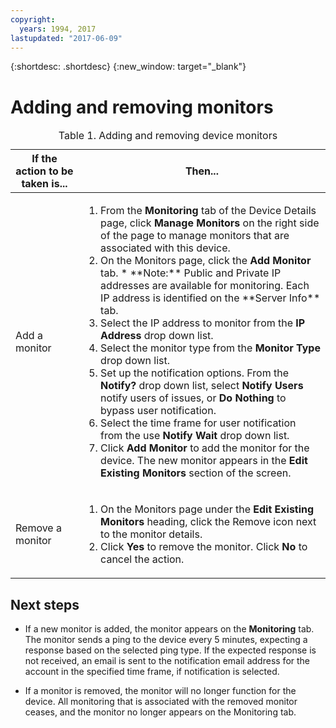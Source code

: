 ```yaml
---
copyright:
  years: 1994, 2017
lastupdated: "2017-06-09"
---
```


{:shortdesc: .shortdesc}
{:new_window: target="_blank"}

# Adding and removing monitors

<table>
   <CAPTION>Table 1. Adding and removing device monitors</CAPTION>
   <THEAD>
   <TR>
   <th>If the action to be taken is...</th>
   <th>Then...</th>
   </TR>
   </THEAD>
   <TBODY>
   <tr>
   <td>Add a monitor</td>
   <td>
   <ol>
   <li>From the <b>Monitoring</b> tab of the Device Details page, click <b>Manage Monitors</b> on the right side of the page to manage monitors that are associated with this device.</li>
   <li>On the Monitors page, click the <b>Add Monitor</b> tab.
   * **Note:** Public and Private IP addresses are available for monitoring. Each IP address is identified on the **Server Info** tab.</li>
   <li>Select the IP address to monitor from the <b>IP Address</b> drop down list.</li>
   <li>Select the monitor type from the <b>Monitor Type</b> drop down list.</li>
   <li>Set up the notification options. From the <b>Notify?</b> drop down list, select <b>Notify Users</b>  notify users of issues, or <b>Do Nothing</b> to bypass user notification.</li>
   <li>Select the time frame for user notification from the use <b>Notify Wait</b> drop down list.</li>
   <li>Click <b>Add Monitor</b> to add the monitor for the device. The new monitor appears in the <b>Edit Existing Monitors</b> section of the screen.</li>
   </ol>
   </td>
   </tr>
   <tr>
   <td>Remove a monitor</td>
   <td>
   <ol>
   <li>On the Monitors page under the <b>Edit Existing Monitors</b> heading, click the Remove icon next to the monitor details.</li>
   <li>Click <b>Yes</b> to remove the monitor. Click <b>No</b> to cancel the action.</li>
   </ol>
   </td>
   </tr>
   </TBODY>
   </table>


## Next steps

- If a new monitor is added, the monitor appears on the **Monitoring** tab. The monitor sends a ping to the device every 5 minutes, expecting a response based on the selected ping type. If the expected response is not received, an email is sent to the notification email address for the account in the specified time frame, if notification is selected.

- If a monitor is removed, the monitor will no longer function for the device. All monitoring that is associated with the removed monitor ceases, and the monitor no longer appears on the Monitoring tab.
